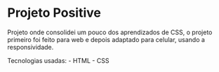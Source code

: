 <h1>Projeto Positive</h1>
<p>Projeto onde consolidei um pouco dos aprendizados de CSS, o projeto primeiro foi feito para web e depois adaptado para celular, usando a responsividade.</p>
Tecnologias usadas:
- HTML
- CSS
